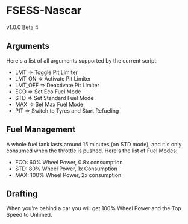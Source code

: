 # FSESS-Nascar

v1.0.0 Beta 4

## Arguments
Here's a list of all arguments supported by the current script:
- LMT     => Toggle Pit Limiter
- LMT_ON  => Activate Pit Limiter
- LMT_OFF => Deactivate Pit Limiter
- ECO     => Set Eco Fuel Mode
- STD     => Set Standard Fuel Mode
- MAX     => Set Max Fuel Mode
- PIT     => Switch to Tyres and Start Refueling

## Fuel Management
A whole fuel tank lasts around 15 minutes (on STD mode), and it's only consumed when the throttle is pushed. Here's the list of Fuel Modes:

- ECO: 60% Wheel Power, 0.8x consumption
- STD: 80% Wheel Power, 1x Consumption
- MAX: 100% Wheel Power, 2x consumption

## Drafting
When you're behind a car you will get 100% Wheel Power and the Top Speed to Unlimed. 
